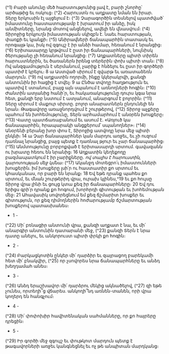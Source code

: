 
(^1) Բարի անունը մեծ հարստությունից լավ է, բարի շնորհը՝ արծաթից եւ ոսկուց։
(^2) Հարուստն ու աղքատը նման են իրար. Տերը երկուսին էլ այցելում է։
(^3) Չարագործին տեսնելով պատժված՝ իմաստունը հաստատությամբ է խրատում իր անձը, իսկ անմիտները, նրանց
մոտով անցնելով, ավելի են վնասվում։
(^4) Տիրոջից երկյուղն իմաստության սկիզբն է. նաեւ հարստության, փառքի եւ կյանքի։
(^5) Անիրավների ճանապարհին տատասկ եւ որոգայթ կա, իսկ ով զգույշ է իր անձի համար, հեռանում է նրանցից։
(^6) Երիտասարդը կրթվում է ըստ իր ճանապարհների, նույնիսկ ծերությանը չի հեռանում նրանցից։
(^7) Աղքատները պիտի տիրեն հարուստներին, եւ ծառաներն իրենց տերերին փոխ պիտի տան։
(^8) Ով անզգամություն է սերմանում, չարիք է հնձելու եւ ըստ իր գործերի պատիժ է կրելու։
8 ա Աստված սիրում է զվարթ եւ առատաձեռն մարդուն.
(^9) ով աղքատին ողորմի, ինքը կկերակրվի, քանզի անտունին իր հացից է տվել։
9 ա Ընծա տվողը հաղթություն եւ պատիվ է ստանում, բայց այն սպանում է առնողների հոգին։
(^10) Ժանտին ատյանից հանի՛ր, եւ հակառակությունը դուրս կգա նրա հետ, քանզի երբ նստում է ատյանում, անարգում
է բոլորին։
(^11) Տերը սիրում է մաքուր սիրտը. բոլոր անարատներն ընդունելի են նրան։ Թագավորը առաջնորդվում է շուրթերով,
(^12) Տիրոջ աչքերը պահում են խոհեմությունը, Տերն արհամարհում է անօրեն խոսքերը։
(^13) Վատը պատճառաբանում եւ ասում է. «Առյուծ կա ճանապարհին, հրապարակի անցքերում՝ սպանողներ»։
(^14) Անօրենի բերանը խոր փոս է, Տիրոջից ատվողը նրա մեջ պիտի ընկնի։
14 ա Չար ճանապարհներ կան մարդու առջեւ, եւ չի ուզում դառնալ նրանցից, բայց պետք է դառնալ թյուր եւ չար
ճանապարհից։
(^15) Անմտությունը բորբոքված է երիտասարդի սրտում. գավազանն ու խրատը հեռու են նրանից։ 16 Աղքատին
կեղեքողը բազմապատկում է իր չարիքները.
_ով տալիս է հարուստին,
կարոտության մեջ կմնա։_
(^17) Ականջդ մոտեցրո՛ւ իմաստունների խոսքերին. իմ խոսքերը լսի՛ր ու հաստատիր քո սրտում եւ կհասկանաս, որ
բարի են նրանք։ 18 Եվ եթե դրանք պահես քո սրտում, եւ մնան շուրթերիդ վրա, ուրախ կլինես,^19 եւ քո հույսը Տիրոջ վրա
լինի եւ ցույց կտա քեզ իր ճանապարհները։ 20 Եվ դու երիցս գրի՛ր դրանք քո հոգում, խորհրդի գիտության եւ խոհեմության
մեջ։ 21 Ահավասիկ սովորեցնում եմ քեզ ճշմարիտ խոսքեր եւ գիտություն, որ քեզ դիմողներին հոժարությամբ
ճշմարտության խոսքերով պատասխանես։

- 1 -

(^22) Մի՛ բռնացիր անտունի վրա, քանզի աղքատ է նա, եւ մի՛ անարգիր անտունին դատարանի մեջ, (^23) քանզի Տերն է նրա
դատը անելու, եւ անկորուստ պիտի փրկի քո հոգին։

- 2 -

(^24) Բարկացկոտին ընկեր մի՛ դարձիր եւ զայրացող բարեկամի հետ մի՛ բնակվիր, (^25) որ չսովորես նրա ճանապարհները
եւ անձդ խեղդամահ անես։

- 3 -

(^26) Անձդ երաշխավոր մի՛ դարձրու մեկից ակնածելով, (^27) զի եթե չունես, որտեղի՞ց վճարես. անկողի՞նդ առնեն-տանեն,
որի վրա կողերդ են հանգչում։

- 4 -

(^28) Մի՛ փոփոխիր հավիտենական սահմանները, որ քո հայրերը դրեցին։

- 5 -

(^29) Իր գործի մեջ զգույշ եւ փութկոտ մարդուն պետք է թագավորների առջեւ կանգնեցնել եւ ոչ թե անպիտան
մարդկանց։
